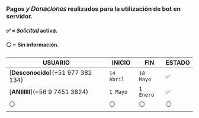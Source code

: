### Pagos 𝘺 𝘋𝘰𝘯𝘢𝘤𝘪𝘰𝘯𝘦𝘴 realizados para la utilización de bot en servidor.
#### ✅ = 𝘚𝘰𝘭𝘪𝘤𝘪𝘵𝘶𝘥 activ𝘢.
#### ⚪ = Sin información.
 
| USUARIO          |   INICIO                | FIN    | ESTADO
| ------------     | ------------            | ------------| ------------
| [**Desconocido**](+51 977 382 134)        | `14 Abril` | `18 Mayo` | ✅
| [**ANIIIIII**](+56 9 7451 3824)        | `1 Mayo` | `1 Enero` | ✅
| ⚪        | ⚪               |  ⚪ | ⚪

